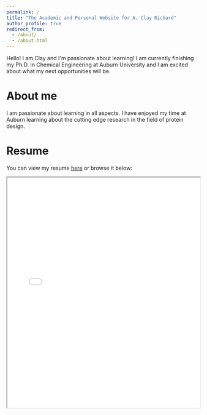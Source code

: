 ```yaml
---
permalink: /
title: "The Academic and Personal Website for A. Clay Richard"
author_profile: true
redirect_from: 
  - /about/
  - /about.html
---
```


Hello!
I am Clay and I'm passionate about learning! I am currently finishing my Ph.D. in Chemical Engineering at Auburn University and I am excited about what my next opportunities will be.

About me
======
I am passionate about learning in all aspects. I have enjoyed my time at Auburn learning about the cutting edge research in the field of protein design.


Resume
======
You can view my resume [here](/files/resume.pdf) or browse it below:

<iframe src="/files/resume.pdf" width="100%" height="600px"></iframe>